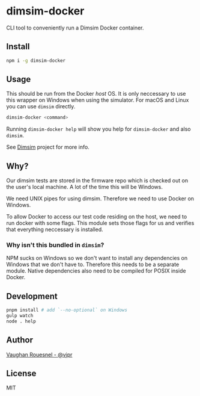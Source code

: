 # dimsim-docker

CLI tool to conveniently run a Dimsim Docker container.

## Install

```bash
npm i -g dimsim-docker
```
 
## Usage

This should be run from the Docker *host* OS. It is only neccessary to use this wrapper on Windows when using the simulator. For macOS and Linux you can use `dimsim` directly.

```bash
dimsim-docker <command>
```

Running `dimsim-docker help` will show you help for `dimsim-docker` and also `dimsim`.

See [Dimsim](https://github.com/quantitec/dimsim) project for more info.

## Why?

Our dimsim tests are stored in the firmware repo which is checked out on the user's local machine. A lot of the time this will be Windows.

We need UNIX pipes for using dimsim. Therefore we need to use Docker on Windows.

To allow Docker to access our test code residing on the host, we need to run docker with some flags. This module sets those flags for us and verifies that everything neccessary is installed.

### Why isn't this bundled in `dimsim`?

NPM sucks on Windows so we don't want to install any dependencies on Windows that we don't have to. Therefore this needs to be a separate module. Native dependencies also need to be compiled for POSIX inside Docker.

## Development

```bash
pnpm install # add `--no-optional` on Windows
gulp watch
node . help
```

## Author

[Vaughan Rouesnel - @vjpr](https://github.com/vjpr)

## License

MIT
